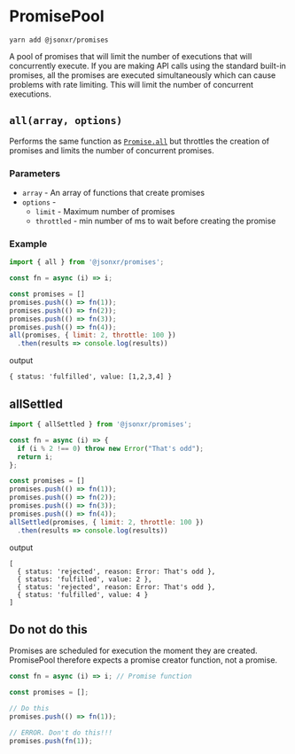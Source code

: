 # PromisePool

```
yarn add @jsonxr/promises
```

A pool of promises that will limit the number of executions that will concurrently execute.  If you are making API calls using the standard built-in promises, all the promises are executed simultaneously which can cause problems with rate limiting. This will limit the number of concurrent executions.

## `all(array, options)`

Performs the same function as [`Promise.all`](https://developer.mozilla.org/en-US/docs/Web/JavaScript/Reference/Global_Objects/Promise/all) but throttles the creation of promises and limits the number of concurrent promises.

### Parameters
* `array` - An array of functions that create promises
* `options` -
  * `limit` - Maximum number of promises
  * `throttled` - min number of ms to wait before creating the promise


### Example

```javascript
import { all } from '@jsonxr/promises';

const fn = async (i) => i;

const promises = []
promises.push(() => fn(1));
promises.push(() => fn(2));
promises.push(() => fn(3));
promises.push(() => fn(4));
all(promises, { limit: 2, throttle: 100 })
  .then(results => console.log(results))
```

output
```
{ status: 'fulfilled', value: [1,2,3,4] }
```

## allSettled

```javascript
import { allSettled } from '@jsonxr/promises';

const fn = async (i) => {
  if (i % 2 !== 0) throw new Error("That's odd");
  return i;
};

const promises = []
promises.push(() => fn(1));
promises.push(() => fn(2));
promises.push(() => fn(3));
promises.push(() => fn(4));
allSettled(promises, { limit: 2, throttle: 100 })
  .then(results => console.log(results))
```

output
```
[
  { status: 'rejected', reason: Error: That's odd },
  { status: 'fulfilled', value: 2 },
  { status: 'rejected', reason: Error: That's odd },
  { status: 'fulfilled', value: 4 }
]
```

## Do not do this

Promises are scheduled for execution the moment they are created. PromisePool therefore expects a promise creator function, not a promise.

```javascript
const fn = async (i) => i; // Promise function

const promises = [];

// Do this
promises.push(() => fn(1));

// ERROR. Don't do this!!!
promises.push(fn(1));
```